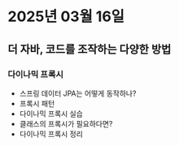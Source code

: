 # 2025년 03월 16일

## 더 자바, 코드를 조작하는 다양한 방법

### 다이나믹 프록시

- 스프링 데이터 JPA는 어떻게 동작하나?
- 프록시 패턴
- 다이나믹 프록시 실습
- 클래스의 프록시가 필요하다면?
- 다이나믹 프록시 정리
